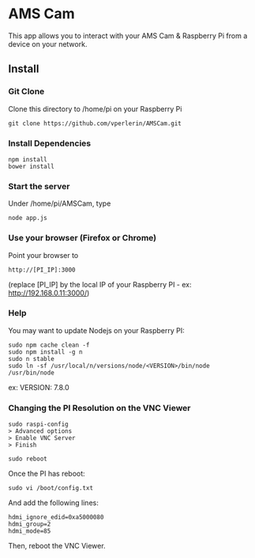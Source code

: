 # AMS Cam

This app allows you to interact with your AMS Cam & Raspberry Pi from a device on your network.

## Install


### Git Clone
Clone this directory to /home/pi  on your Raspberry Pi
```
git clone https://github.com/vperlerin/AMSCam.git
```

### Install Dependencies 
```
npm install 
bower install
```

### Start the server
Under /home/pi/AMSCam, type
```
node app.js
```

### Use your browser (Firefox or Chrome)
Point your browser to 
```
http://[PI_IP]:3000
```
(replace [PI_IP] by the local IP of your Raspberry PI - ex: http://192.168.0.11:3000/)


### Help
You may want to update Nodejs on your Raspberry PI:
```
sudo npm cache clean -f
sudo npm install -g n
sudo n stable
sudo ln -sf /usr/local/n/versions/node/<VERSION>/bin/node /usr/bin/node 
```
ex: VERSION: 7.8.0


### Changing the PI Resolution on the VNC Viewer
```
sudo raspi-config
> Advanced options
> Enable VNC Server
> Finish
```

```
sudo reboot
```

Once the PI has reboot:
```
sudo vi /boot/config.txt
```

And add the following lines:
```
hdmi_ignore_edid=0xa5000080
hdmi_group=2
hdmi_mode=85
```

Then, reboot the VNC Viewer. 

